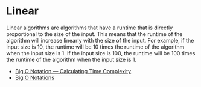 # Linear

Linear algorithms are algorithms that have a runtime that is directly proportional to the size of the input. This means that the runtime of the algorithm will increase linearly with the size of the input. For example, if the input size is 10, the runtime will be 10 times the runtime of the algorithm when the input size is 1. If the input size is 100, the runtime will be 100 times the runtime of the algorithm when the input size is 1.

- [Big O Notation — Calculating Time Complexity](https://www.youtube.com/watch?v=Z0bH0cMY0E8)
- [Big O Notations](https://www.youtube.com/watch?v=V6mKVRU1evU)
